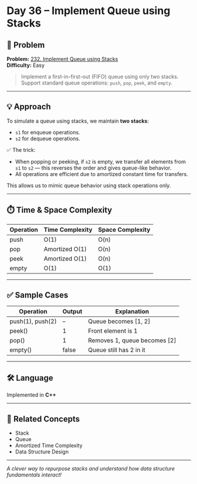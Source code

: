 # Day 36 – Implement Queue using Stacks

## 🧩 Problem

**Problem:** [232. Implement Queue using Stacks](https://leetcode.com/problems/implement-queue-using-stacks/)  
**Difficulty:** Easy  

> Implement a first-in-first-out (FIFO) queue using only two stacks.  
> Support standard queue operations: `push`, `pop`, `peek`, and `empty`.

---

## 💡 Approach

To simulate a queue using stacks, we maintain **two stacks**:
- `s1` for enqueue operations.
- `s2` for dequeue operations.

✅ The trick:
- When popping or peeking, if `s2` is empty, we transfer all elements from `s1` to `s2` — this reverses the order and gives queue-like behavior.
- All operations are efficient due to amortized constant time for transfers.

This allows us to mimic queue behavior using stack operations only.

---

## ⏱️ Time & Space Complexity

| Operation | Time Complexity | Space Complexity |
|-----------|------------------|------------------|
| push      | O(1)             | O(n)             |
| pop       | Amortized O(1)   | O(n)             |
| peek      | Amortized O(1)   | O(n)             |
| empty     | O(1)             | O(1)             |

---

## ✅ Sample Cases

| Operation        | Output | Explanation                              |
|------------------|--------|------------------------------------------|
| push(1), push(2) | –      | Queue becomes [1, 2]                      |
| peek()           | 1      | Front element is 1                        |
| pop()            | 1      | Removes 1, queue becomes [2]             |
| empty()          | false  | Queue still has 2 in it                  |

---

## 🛠️ Language

Implemented in **C++**

---

## 🔗 Related Concepts

- Stack
- Queue
- Amortized Time Complexity
- Data Structure Design

---

_A clever way to repurpose stacks and understand how data structure fundamentals interact!_
